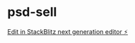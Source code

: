 # psd-sell

[Edit in StackBlitz next generation editor ⚡️](https://stackblitz.com/~/github.com/toolmastrer/psd-sell)